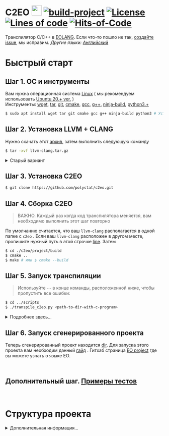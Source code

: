 # C2EO <img src="https://www.yegor256.com/images/books/elegant-objects/cactus.svg" height="32px" /> [![build-project](https://github.com/polystat/c2eo/actions/workflows/build.yml/badge.svg)](https://github.com/polystat/c2eo/actions/workflows/build.yml)  [![License](https://img.shields.io/badge/license-MIT-white.svg)](https://github.com/polystat/c2eo/blob/master/license.txt) [![Lines of code](https://tokei.rs/b1/github/polystat/c2eo)](https://tokei.rs/b1/github/polystat/c2eo) [![Hits-of-Code](https://hitsofcode.com/github/polystat/c2eo?branch=master)](https://hitsofcode.com/github/polystat/c2eo/view?branch=master)

Транспилятор C/C++ в [EOLANG](https://www.eolang.org).
Если что-то пошло не так, [создайте issue](https://github.com/polystat/c2eo/issues),
мы исправим.
*Другие языки: [Английский](readme.md)*

# Быстрый старт

## Шаг 1. ОС и инструменты
Вам нужна операционная система [Linux](https://www.linux.org/pages/download/) ( мы рекомендуем использовать [Ubuntu 20.+ ver.](https://ubuntu.com/download) )  
Инструменты:
[wget](https://www.tecmint.com/install-wget-in-linux/), 
[tar](https://www.tecmint.com/install-tar-in-centos-rhel-and-fedora/), 
[git](https://git-scm.com/book/en/v2/Getting-Started-Installing-Git), 
[cmake](https://cmake.org/download/), 
[gcc](http://mirror.linux-ia64.org/gnu/gcc/releases/), 
[g++](https://pkgs.org/download/g++), [ninja-build](https://ninja-build.org/), [python3.+](https://www.python.org/downloads/)

```bash
$ sudo apt install wget tar git cmake gcc g++ ninja-build python3 # Установка для Ubuntu
```

## Шаг 2. Установка LLVM + CLANG

Нужно скачать этот [архив](https://mega.nz/file/cZ9WQCqB#z713CuC-GNFQAXIxZwZxI05zOH4FAOpwYHEElgOZflA), затем выполнить следующую команду

```bash
$ tar -xvf llvm-clang.tar.gz
```

<details>
<summary> Старый вариант </summary>

<h2>Step 2. Загрузка LLVM + CLANG</h2>
<pre><code>
$ wget https://github.com/llvm/llvm-project/archive/refs/tags/llvmorg-12.0.1.tar.gz
$ tar -xvf llvmorg-12.0.1.tar.gz
</code></pre>

<h2>Step 2.1 Сборка LLVM + CLANG</h2>
<pre><code>$ mv ./llvm-project-llvmorg-12.0.1 ./llvm-clang
$ cd llvm-clang
$ mkdir build && cd $_
</code></pre>
<pre><code>$ cmake --no-warn-unused-cli -DBUILD_SHARED_LIBS:STRING=ON -DLLVM_TARGETS_TO_BUILD:STRING=X86 -DCMAKE_EXPORT_COMPILE_COMMANDS:BOOL=TRUE "-DLLVM_ENABLE_PROJECTS:STRING=clang;compiler-rt" -DCMAKE_BUILD_TYPE:STRING=Debug -DLLVM_OPTIMIZED_TABLEGEN:STRING=ON -DLLVM_USE_SPLIT_DWARF:STRING=ON -DLLVM_USE_LINKER:STRING=gold ../llvm -G Ninja
</code></pre>
<pre><code>$ cmake --build . --config Debug --target all -j 10 -- -j1 -l 2
$ cd ../..
</code></pre>
</details>

## Шаг 3. Установка C2EO
```bash
$ git clone https://github.com/polystat/c2eo.git
```

## Шаг 4. Сборка C2EO

> ВАЖНО. Каждый раз когда код транспилятора меняется, вам необходимо выполнить этот шаг повторно

По умолчанию считается, что ваш `llvm-clang` располагается в одной папке с `c2eo` . Если ваш `llvm-clang` расположен в другом месте, пропишите нужный путь в этой строчке [line](https://github.com/polystat/c2eo/blob/3f687397f245658ee4ec14583b20fe114c873b15/project/src/transpiler/CMakeLists.txt#L7). Затем

```bash
$ cd ./c2eo/project/build
$ cmake ..
$ make # или $ cmake --build
``` 

## Шаг 5. Запуск транспиляции
> Используйте `--` в конце команды, расположенной ниже, чтобы пропустить все ошибки:

```bash
$ cd ../scripts
$ ./transpile_с2eo.py <path-to-dir-with-c-program>
```

<details>
    <summary>Подробнее здесь...</summary>

&nbsp;
## Executable transpiler file and scripts for building the program on EO

---
## Directory Hierarchy

These files are located in the `project / bin` directory

&nbsp;
## Run scripts

### Launching the program builder on EO

`python3 launcher.py <file-of-c-program>`

The `c2eo` transpiler is launched, then the `collector.py` script is launched. As a result of processing the source file in the C language, the file `global.eo` on EO is generated, which is transferred to the directory `result / eo / c2eo / src /` of the project on EO.

&nbsp;
## Support scripts and programs
---
### Transpilation and formation of intermediate files

`c2eo <file-of-c-program> <name>`

Executable native code launched from the launcher. Carries out transpilation of a C program with the formation of intermediate files containing separately external (global) and static artifacts with the extensions `*.glob` and `*.stat`, respectively. The files are created in the `project / assembly` directory. The transmitted name is generated by the launcher and sets the names for intermediate files. It can also run autonomously.

### Generating the global.eo file

`collector`

Based on intermediate files located in the `project / assembly` directory, it also creates a program file on EO `global.eo`. Launched from the launcher.

---
</details>

## Шаг 6. Запуск сгенерированного проекта

Теперь сгенерированный проект находится [dir](result/). Для запуска этого проекта вам необходим данный [гайд](https://github.com/cqfn/eo#quick-start) . 
Гитхаб страница [EO project](https://github.com/cqfn/eo) где вы можете узнать о языке EO.

&nbsp;
## Дополнительный шаг. [Примеры тестов](./project/tests/main)

&nbsp;
# Структура проекта

<details>
  <summary><bold>Дополнительная информация...</bold></summary>

    .
    ├── collection
    │   ├── c-sources
    │   └── eo-sources
    ├── doc 
    ├── llvm-clang 
    ├── project 
    │   ├── assembly
    │   ├── bin
    │   │   └── c2eo
    │   ├── build
    │   ├── scripts
    │   ├── lib
    │   ├── src
    │   │   └── transpiler
    │   ├── tests
    │   └── CMakeLists.txt
    └── result
        ├── pom.xml
        ├── README.md
        ├── run.sh
        └── eo
            └── c2eo
                └── src

* ### collection
  Каталог `collection` содержит исходные тексты программ на языках программирования C и EO, которые предполагается использовать как для интеграционного тестирования транспилятора, так и для проверки возможных вариантов трансформации в EO. Программы на C размещаются в подкаталоге `c-sources`. Они формируют наборы данных, позволяющие оценить работоспособность разрабатываемого транспилятора. В подкаталоге `eo-sources` размещаются программы на EO, которые используются для анализа различных вариантов кодогенерации, а также для анализа возможности трансформации программ с C в EO.

* ### doc
  Каталог `doc` содержит документацию, формируемую в ходе работы над проектом.


* ### llvm-clang
  Каталог `llvm-clang` предназначен для хранения сборки проекта llvm. Предполагается, что данная сборка будет формироваться на уровне бинарных кодов под конкретную автономную реализацию (докер, ВМ) и впоследствии не будет меняться. Вряд ли в ходе разработки проекта стоит переходить на более свежую версию llvm без особых на то оснований. Нахождение внутри проекта позволит ее распространять вместе с результатом работы. При этом можно посмотреть и выкинуть все лишнее, что не нужно для проекта, тем самым сократив 8 гигабайт до более приемлемого значения.

* ### project
  Каталог `project` содержит все то, что является результатом разработки. В данный момент в нем просматриваются следующие каталоги:

  * #### assembly
    Каталог, предназначенный для хранения промежуточных результатов, а также окончательного результата работы транспилятора. Из отдельных промежуточных файлов в нем формируется окончательный файл `global.eo`, который затем копируется (пересылается) в соответствующий подкаталог каталога `result`.

  * #### bin
    Каталог, в котором группируются все исполняемые файлы и скрипты, обеспечивающие работу транспилятора.

  * #### build
    Каталог предназначенный для сборки проекта. Предполагается сборка проекта с использованием `cmake`.В связи с этим используется иерархическая организация файлов в каждом из подпроектов, обеспечивающих выполнение отдельных функций, при необходимости должен размещаться свой  файл `CMakeLists.txt`. Также корневой файл `CMakeLists.txt` располагается в каталоге `project`.

  * #### lib
    Каталог, предназначеный для хранения статических и (или) динамических библиотек, формируемых в процессе создания проекта, если таковые появятся.

  * #### src
    Каталог `src` является ключевым для разработки. На данном этапе просматриваются два основных проекта, размещенные в соответствующих каталогах. В целом его содержание скорее всего будет меняться.

    * ##### transpiler
      Транспилятор, осуществляющий разбор AST одной единицы компиляции и формирующий на выходе объекты EO.Эти объекты размещаются в каталоге assembly и разделяются по двум файлам. В одном собираются все объекты, соответствующие глобальным артефактам, а в другом статическим. Учитывая специфику анализа AST, данный проект реализуется на C++.

    * ##### collector
      Каталог, в котором разрабатывается сборщик файла `global.eo`.В общем случае после обработки транспилятором всех единиц компиляции он осуществляет компоновку из множества файлов, содержащих как статические, так и глобальные объекты, единый файл объектов на EO. Разработка данной программы может вестись на языке сценариев.

    * ##### launcher
      Каталог, содержащий программу, котора осуществляет многократный запуск транспилятора по числу единиц компиляции, после чего передает управление сборщику полученных отдельных файлов в монолит. После завершения сборки данная программа  осуществляет перенос сформированного файла `global.eo` в каталог `result/eo/c2eo/src`.

  * #### [tests](./project/tests/scripts)
    Каталог с различными тестовыми программами и данными, проверяющими работоспособность разрабатываемого кода.

* ### result
  Каталог для хранения данных, используемых компилятором EO. В нем содержится информация о проекте на EO, обновляемая каждый раз при обновлении проекта этого компилятора

  * #### README.md
    Описание компилируемого проекта, которое формируется разработчиками c2eo и практически не меняется (может только корректироваться);

  * #### run.sh
    Cкрипт, осуществляющий запуск откомпилированного приложения;

  * #### eo
    Каталог, содержащий используемые библиотеки, написанные на EO для поддержки артефактов языка C, а также исходные тексты на EO, порождаемые транспилятором или сформированные вручную. Внутри каталога `eo` структура сформирована подкаталогов. Непосредственно в `eo` находится каталог `c2eo`, определяющий общее название пакета. В нем располагаются:

    * ##### app.eo
      Отвечает за запуск приложения (он пишется вручную и не изменяется);

    * ##### ctypes
      Каталог, который по сути определяет некоторую библиотеку объектов, написанную на EO и предназначенную для моделирования различных артефактов языка C;

    * ##### src
      Каталог, в который записывается файл `global.eo` с объектами, порожденными транспилятором в ходе анализа программы на C (он содержит объект `global`, в котором собраны все артефакты в виде соответствующих объектов).

Формирование файла `global.eo` по сути является основной задачей транспилятора и обеспечивает путем сборки множества единиц компиляции исходной программы на языке C.

&nbsp;
## Размещение программы на EO, полученной в ходе транспиляции
Представленная структура стала возможной из-за использования начальной инициализации объектов, имитирующих переменные языка C.

Транспиляция осуществляется отдельно для каждой единицы компиляции, которая на выходе формирует два файла:

* файл с описанием всех глобальных объектов, к которым относятся абстрактные объекты, полученные при трансформации абстрактных типов данных, глобальных переменных, глобальных описаний функций;

* файл с описанием всех статических объектов, которые трансформируются из описаний статических переменных и функций, расположенных в глобальном пространстве, статических переменных, размещенных внутри функций.

Эти два файла являются базовой заготовкой для дальнейшей сборки после транспиляции всех единиц компиляции проекта. Сама сборка на текущий момент заключается в формировании общего файла на языке программирования EO. В нем формируется глобаальный объект `global`, который содержит все объекты, полученные в результате компиляции абстрактных типов данных, внешних переменных, внешних функций, а также объектов, которые получены из файлов, описывающих статические объекты.

Количество статических объектов определяется количеством файлов со статическими артефактами. Размещение в едином объекте `global` всех данных позволяет без проблем обеспечить доступ как со стороны глобальных объектов к своим статическим данным, так и со стороных статических объектов к глобальным данным. Сборщик этого файла может в принципе быть отдельной программой, реализованной на любом удобном языке программирования.

При наличии в одной из единиц компиляции функции `main`, она преобразуется в соответствующий объект глобального пространства. А сразу за его описанием следует описание ее запуска. Функция может располагаться в любом месте глобального объекта.

В целом порядок сборки файла с глобальными объектами и статическими объектами несущественен.

Представленная схема обеспечивает полную автономность формирование программы на EO. Объект, запускающий приложение содержит только датаизацию глобального объекта. Он не меняется, оставаясь постоянным независимо от транспилируемого проекта.
</details>